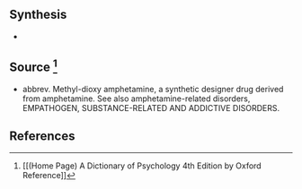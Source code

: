 ## Synthesis
- 
## Source [^1]
- abbrev. Methyl-dioxy amphetamine, a synthetic designer drug derived from amphetamine. See also amphetamine-related disorders, EMPATHOGEN, SUBSTANCE-RELATED AND ADDICTIVE DISORDERS.
## References

[^1]: [[(Home Page) A Dictionary of Psychology 4th Edition by Oxford Reference]]